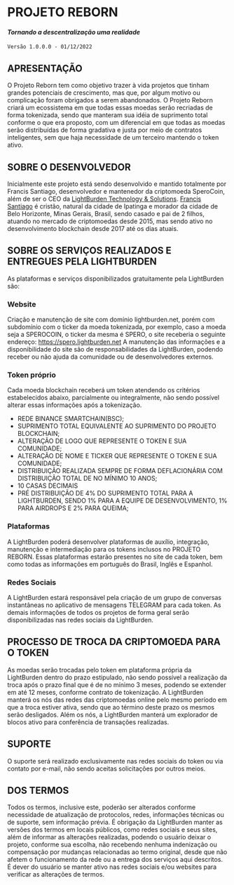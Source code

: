 # PROJETO REBORN
#### _Tornando a descentralização uma realidade_
``
Versão 1.0.0.0 - 01/12/2022
``

## APRESENTAÇÃO
O Projeto Reborn tem como objetivo trazer à vida projetos que tinham grandes potenciais de crescimento, mas que, por algum motivo ou complicação foram obrigados a serem abandonados.
O Projeto Reborn criará um ecossistema em que todas essas moedas serão recriadas de forma tokenizada, sendo que manteram sua idéia de suprimento total conforme o que era proposto, com um diferencial em que todas as moedas serão distribuídas de forma gradativa e justa por meio de contratos inteligentes, sem que haja necessidade de um terceiro mantendo o token ativo.

## SOBRE O DESENVOLVEDOR
Inicialmente este projeto está sendo desenvolvido e mantido totalmente por Francis Santiago, desenvolvedor e mantenedor da criptomoeda SperoCoin, além de ser o CEO da [LightBurden Technology & Solutions].
[Francis Santiago] é cristão, natural da cidade de Ipatinga e morador da cidade de Belo Horizonte, Minas Gerais, Brasil, sendo casado e pai de 2 filhos, atuando no mercado de criptomoedas desde 2015, mas sendo ativo no desenvolvimento blockchain desde 2017 até os dias atuais.

## SOBRE OS SERVIÇOS REALIZADOS E ENTREGUES PELA LIGHTBURDEN
As plataformas e serviços disponibilizados gratuitamente pela LightBurden são:
### Website
Criação e manutenção de site com domínio lightburden.net, porém com subdomínio com o ticker da moeda tokenizada, por exemplo, caso a moeda seja a SPEROCOIN, o ticker da mesma é SPERO, o site receberia o seguinte endereço: https://spero.lightburden.net
A manutenção das informações e a disponibilidade do site são de responsabilidades da LightBurden, podendo receber ou não ajuda da comunidade ou de desenvolvedores externos.

### Token próprio
Cada moeda blockchain receberá um token atendendo os critérios estabelecidos abaixo, parcialmente ou integralmente, não sendo possível alterar essas informações após a tokenização.
- REDE BINANCE SMARTCHAIN(BSC);
- SUPRIMENTO TOTAL EQUIVALENTE AO SUPRIMENTO DO PROJETO BLOCKCHAIN;
- ALTERAÇÃO DE LOGO QUE REPRESENTE O TOKEN E SUA COMUNIDADE;
- ALTERAÇÃO DE NOME E TICKER QUE REPRESENTE O TOKEN E SUA COMUNIDADE;
- DISTRIBUIÇÃO REALIZADA SEMPRE DE FORMA DEFLACIONÁRIA COM DISTRIBUIÇÃO TOTAL DE NO MÍNIMO 10 ANOS;
- 10 CASAS DECIMAIS
 - PRÉ DISTRIBUIÇÃO DE 4% DO SUPRIMENTO TOTAL PARA A LIGHTBURDEN, SENDO 1% PARA A EQUIPE DE DESENVOLVIMENTO, 1% PARA AIRDROPS E 2% PARA QUEIMA;

### Plataformas
A LightBurden poderá desenvolver plataformas de auxílio, integração, manutenção e intermediação para os tokens inclusos no PROJETO REBORN. Essas plataformas estarão presentes no site de cada token, bem como todas as informações em português do Brasil, Inglês e Espanhol.

### Redes Sociais
A LightBurden estará responsável pela criação de um grupo de conversas instantâneas no aplicativo de mensagens TELEGRAM para cada token.
As demais informações de todos os projetos de forma geral serão disponibilizadas nas redes sociais da LightBurden.


## PROCESSO DE TROCA DA CRIPTOMOEDA PARA O TOKEN
As moedas serão trocadas pelo token em plataforma própria da LightBurden dentro do prazo estipulado, não sendo possível a realização da troca após o prazo final que é de no mínimo 3 meses, podendo se extender em até 12 meses, conforme contrato de tokenização.
A LightBurden manterá os nós das redes das criptomoedas online pelo mesmo período em que a troca estiver ativa, sendo que ao término deste prazo os mesmos serão desligados.
Além os nós, a LightBurden manterá um explorador de blocos ativo para conferência de transações realizadas.

## SUPORTE
O suporte será realizado exclusivamente nas redes sociais do token ou via contato por e-mail, não sendo aceitas solicitações por outros meios.

## DOS TERMOS
Todos os termos, inclusive este, poderão ser alterados conforme necessidade de atualização de protocolos, redes, informações técnicas ou de suporte, sem informação prévia.
É obrigação da LightBurden manter as versões dos termos em locais públicos, como redes sociais e seus sites, além de informar as alterações realizadas, podendo o usuário deixar o projeto, conforme sua escolha, não recebendo nenhuma indenização ou compensação por mudanças relacionadas ao termo original, desde que não afetem o funcionamento da rede ou a entrega dos serviços aqui descritos.
É dever do usuário se manter ativo nas redes sociais e/ou websites para verificar as alterações de termos.

[LightBurden Technology & Solutions]: <https://lightburden.net/>
[Francis Santiago]: <https://br.linkedin.com/in/francis-santana-7a98811b5>

